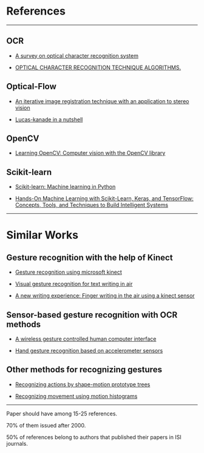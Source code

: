 # References
---

## OCR

* [A survey on optical character recognition system](https://www.uni-miskolc.hu/~qgenagyd/publication_references/survey_of_ocr.pdf)

* [OPTICAL CHARACTER RECOGNITION TECHNIQUE ALGORITHMS.](https://www.uni-miskolc.hu/~qgenagyd/publication_references/OPTICAL_CHARACTER_RECOGNITION_TECHNIQUE.pdf)


## Optical-Flow

* [An iterative image registration technique with an application to stereo vision](https://www.uni-miskolc.hu/~qgenagyd/publication_references/lucas_kanade-1981.pdf)

* [Lucas-kanade in a nutshell](https://www.uni-miskolc.hu/~qgenagyd/publication_references/Lucas-Kanade-in-a-nutshell.pdf)


## OpenCV

* [Learning OpenCV: Computer vision with the OpenCV library](https://www.uni-miskolc.hu/~qgenagyd/publication_references/OReilly-Learning%20OpenCV.pdf)


## Scikit-learn

* [Scikit-learn: Machine learning in Python](https://www.uni-miskolc.hu/~qgenagyd/publication_references/Scikit-learn-Machine-Learning-in-Python.pdf)

* [Hands-On Machine Learning with Scikit-Learn, Keras, and TensorFlow: Concepts, Tools, and Techniques to Build Intelligent Systems](https://www.uni-miskolc.hu/~qgenagyd/publication_references/Hand-on-ML.pdf)

---

# Similar Works

## Gesture recognition with the help of Kinect

* [Gesture recognition using microsoft kinect](https://www.uni-miskolc.hu/~qgenagyd/publication_references/biswas2011gesture.pdf)

* [Visual gesture recognition for text writing in air](https://www.uni-miskolc.hu/~qgenagyd/publication_references/Visual-Gesture-Recognition-for-Text-writing-in-Air.pdf)

* [A new writing experience: Finger writing in the air using a kinect sensor](https://www.uni-miskolc.hu/~qgenagyd/publication_references/Finger-Writing-in-the-Air-Using-a-Kinect-Sensor.pdf)


## Sensor-based gesture recognition with OCR methods

* [A wireless gesture controlled human computer interface](https://www.uni-miskolc.hu/~qgenagyd/publication_references/wireless-gesture.pdf)

* [Hand gesture recognition based on accelerometer sensors](https://www.researchgate.net/publication/238521934_Hand_gesture_recognition_based_on_accelerometer_sensors)


## Other methods for recognizing gestures

* [Recognizing actions by shape-motion prototype trees](https://www.uni-miskolc.hu/~qgenagyd/publication_references/Recognizing%20Actions%20by%20Shape-Motion%20Prototype%20Trees.pdf)

* [Recognizing movement using motion histograms](https://www.uni-miskolc.hu/~qgenagyd/publication_references/RecognizingMovementusingMotionHistograms.pdf)

---

Paper should have among 15-25 references.

70% of them issued after 2000.

50% of references belong to authors that published their papers in ISI journals.

